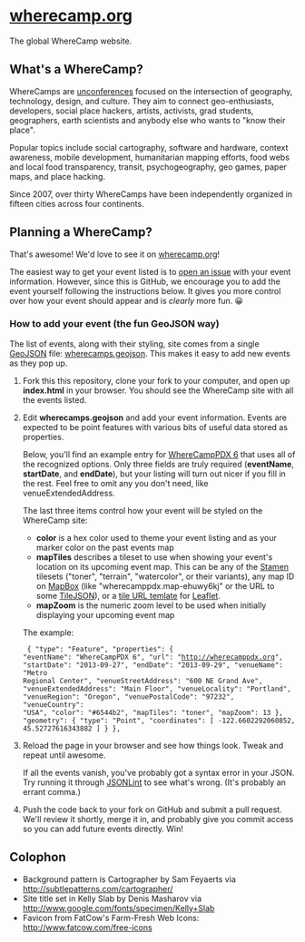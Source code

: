 # [wherecamp.org](http://wherecamp.org)

The global WhereCamp website.

## What's a WhereCamp?

WhereCamps are [unconferences](http://en.wikipedia.org/wiki/Unconference) focused on the intersection of geography, technology, design, and culture. They aim to connect geo-enthusiasts, developers, social place hackers, artists, activists, grad students, geographers, earth scientists and anybody else who wants to "know their place".

Popular topics include social cartography, software and hardware, context awareness, mobile development, humanitarian mapping efforts, food webs and local food transparency, transit, psychogeography, geo games, paper maps, and place hacking.

Since 2007, over thirty WhereCamps have been independently organized in fifteen cities across four continents.

## Planning a WhereCamp?

That's awesome! We'd love to see it on [wherecamp.org](http://wherecamp.org)!

The easiest way to get your event listed is to [open an issue](https://github.com/reidab/wherecamp.org/issues) with your event information. However, since this is GitHub, we encourage you to add the event yourself following the instructions below. It gives you more control over how your event should appear and is *clearly* more fun. :grinning:

### How to add your event (the fun GeoJSON way)

The list of events, along with their styling, site comes from a single [GeoJSON](http://geojson.org/geojson-spec.html) file: [wherecamps.geojson](wherecamps.geojson). This makes it easy to add new events as they pop up.

1. Fork this this repository, clone your fork to your computer, and open up **index.html** in your browser. You should see the WhereCamp site with all the events listed.

2. Edit **wherecamps.geojson** and add your event information. Events are expected to be point features with various bits of useful data stored as properties.

   Below, you'll find an example entry for [WhereCampPDX 6](http://wherecamppdx.org) that uses all of the recognized options. Only three fields are truly required (**eventName**, **startDate**, and **endDate**), but your listing will turn out nicer if you fill in the rest. Feel free to omit any you don't need, like venueExtendedAddress.

   The last three items control how your event will be styled on the WhereCamp site:

   * **color** is a hex color used to theme your event listing and as your marker color on the past events map
   * **mapTiles** describes a tileset to use when showing your event's location on its upcoming event map. This can be any of the [Stamen](http://maps.stamen.org) tilesets ("toner", "terrain", "watercolor", or their variants), any map ID on [MapBox](http://www.mapbox.com/) (like "wherecamppdx.map-ehuwy6kj" or the URL to some [TileJSON](http://www.mapbox.com/developers/tilejson/)), or a [tile URL temlate](http://leafletjs.com/reference.html#tilelayer) for [Leaflet](http://leafletjs.com).
   * **mapZoom** is the numeric zoom level to be used when initially displaying your upcoming event map

   The example:
   <code><pre>
     {
      "type": "Feature",
      "properties": {
        "eventName": "WhereCampPDX 6",
        "url": "http://wherecamppdx.org",
        "startDate": "2013-09-27",
        "endDate": "2013-09-29",
        "venueName": "Metro Regional Center",
        "venueStreetAddress": "600 NE Grand Ave",
        "venueExtendedAddress": "Main Floor",
        "venueLocality": "Portland",
        "venueRegion": "Oregon",
        "venuePostalCode": "97232",
        "venueCountry": "USA",
        "color": "#6544b2",
        "mapTiles": "toner",
        "mapZoom": 13
      },
      "geometry": {
        "type": "Point",
        "coordinates": [
          -122.6602292060852,
          45.52727616343882
        ]
      }
    },
   </pre></code>

3. Reload the page in your browser and see how things look. Tweak and repeat until awesome.

   If all the events vanish, you've probably got a syntax error in your JSON. Try running it through [JSONLint](http://jsonlint.com/) to see what's wrong. (It's probably an errant comma.)

4. Push the code back to your fork on GitHub and submit a pull request. We'll review it shortly, merge it in, and probably give you commit access so you can add future events directly. Win!

## Colophon

* Background pattern is Cartographer by Sam Feyaerts via http://subtlepatterns.com/cartographer/
* Site title set in Kelly Slab by Denis Masharov via http://www.google.com/fonts/specimen/Kelly+Slab
* Favicon from FatCow's Farm-Fresh Web Icons: http://www.fatcow.com/free-icons

